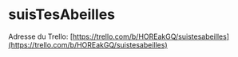 # suisTesAbeilles

Adresse du Trello: [https://trello.com/b/HOREakGQ/suistesabeilles](https://trello.com/b/HOREakGQ/suistesabeilles)
